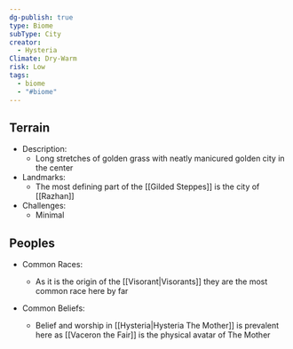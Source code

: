 ```yaml
---
dg-publish: true
type: Biome
subType: City
creator:
  - Hysteria
Climate: Dry-Warm
risk: Low
tags:
  - biome
  - "#biome"
---
```


## Terrain
- Description:
	-  Long stretches of golden grass with neatly manicured golden city in the center
- Landmarks:
	- The most defining part of the [[Gilded Steppes]] is the city of [[Razhan]]
- Challenges:
	- Minimal
##  Peoples
- Common Races:
	-  As it is the origin of the [[Visorant|Visorants]] they are the most common race here by far

- Common Beliefs:
	-  Belief and worship in [[Hysteria|Hysteria The Mother]] is prevalent here as [[Vaceron the Fair]] is the physical avatar of The Mother
